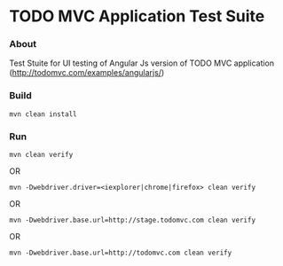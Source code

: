 # TODO MVC Application Test Suite


### About

Test Stuite for UI testing of Angular Js version of TODO MVC application (http://todomvc.com/examples/angularjs/)

### Build

    mvn clean install

### Run

    mvn clean verify

OR

    mvn -Dwebdriver.driver=<iexplorer|chrome|firefox> clean verify

OR

    mvn -Dwebdriver.base.url=http://stage.todomvc.com clean verify
    
OR

    mvn -Dwebdriver.base.url=http://todomvc.com clean verify

